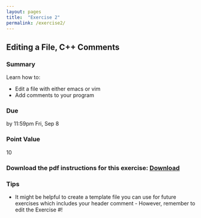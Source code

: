 ```yaml
---
layout: pages
title:  "Exercise 2"
permalink: /exercise2/
---
```


## Editing a File, C++ Comments

### Summary

Learn how to:

- Edit a file with either emacs or vim
- Add comments to your program

### Due
by 11:59pm Fri, Sep 8

### Point Value
10

### Download the pdf instructions for this exercise: [Download](https://rawgit.com/jeungsook/cs135/master/exercises/pdf/CS%20135%20Fall%202017%20Exercise%20%232.pdf)

### Tips
- It might be helpful to create a template file you can use for future exercises which includes your header comment - However, remember to edit the Exercise #!
